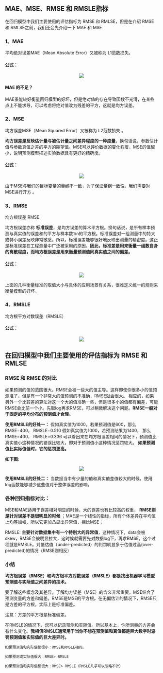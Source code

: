 ##  MAE、MSE、RMSE 和 RMSLE指标

在回归模型中我们主要使用的评估指标为 RMSE 和 RMLSE，但是在介绍 RMSE 和 RMLSE之前，我们还会先介绍一下 MAE 和 MSE

### 1、MAE

平均绝对误差MAE（Mean Absolute Error）又被称为 L1范数损失。

#### 公式：

<div align=center><img  src="https://raw.githubusercontent.com/OneStepAndTwoSteps/Data_Analysis/master/Sklearn%E6%9C%BA%E5%99%A8%E5%AD%A6%E4%B9%A0%E5%BA%93/static/metrics/%E6%A8%A1%E5%9E%8B%E8%AF%84%E4%BC%B0/%E5%9B%9E%E5%BD%92%E6%A8%A1%E5%9E%8B%E8%AF%84%E4%BC%B0/mae.png"/></div>


#### MAE 的不足？

MAE虽能较好衡量回归模型的好坏，但是绝对值的存在导致函数不光滑，在某些点上不能求导，可以考虑将绝对值改为残差的平方，这就是均方误差。

### 2、MSE

均方误差MSE（Mean Squared Error）又被称为 L2范数损失 。

__均方误差是反映估计量与被估计量之间差异程度的一种度量__，换句话说，参数估计值与参数真值之差的平方的期望值。MSE可以评价数据的变化程度，MSE的值越小，说明预测模型描述实验数据具有更好的精确度。

#### 公式：

<div align=center><img  src="https://raw.githubusercontent.com/OneStepAndTwoSteps/Data_Analysis/master/Sklearn%E6%9C%BA%E5%99%A8%E5%AD%A6%E4%B9%A0%E5%BA%93/static/metrics/%E6%A8%A1%E5%9E%8B%E8%AF%84%E4%BC%B0/%E5%9B%9E%E5%BD%92%E6%A8%A1%E5%9E%8B%E8%AF%84%E4%BC%B0/mse.png"/></div>

由于MSE与我们的目标变量的量纲不一致，为了保证量纲一致性，我们需要对MSE进行开方 。

### 3、RMSE

均方根误差 RMSE


 均方根误差亦称 __标准误差__，是均方误差的算术平方根。换句话说，是所有样本预测与真实值的误差和的平方与样本数1/n的平方根。标准误差对一组测量中的特大或特小误差反映非常敏感，所以，标准误差能够很好地反映出测量的精密度。这正是标准误差在工程测量中广泛被采用的原因。__因此，标准差是用来衡量一组数自身的离散程度，而均方根误差是用来衡量预测值同真实值之间的偏差。__


#### 公式：

<div align=center><img  src="https://raw.githubusercontent.com/OneStepAndTwoSteps/Data_Analysis/master/Sklearn%E6%9C%BA%E5%99%A8%E5%AD%A6%E4%B9%A0%E5%BA%93/static/metrics/%E6%A8%A1%E5%9E%8B%E8%AF%84%E4%BC%B0/%E5%9B%9E%E5%BD%92%E6%A8%A1%E5%9E%8B%E8%AF%84%E4%BC%B0/rmse.png"/></div>


上面的几种衡量标准的取值大小与具体的应用场景有关系，很难定义统一的规则来衡量模型的好坏。


### 4、RMSLE

均方根平方对数误差（RMSLE）

#### 公式：

<div align=center><img  src="https://raw.githubusercontent.com/OneStepAndTwoSteps/Data_Analysis/master/Sklearn%E6%9C%BA%E5%99%A8%E5%AD%A6%E4%B9%A0%E5%BA%93/static/metrics/%E6%A8%A1%E5%9E%8B%E8%AF%84%E4%BC%B0/%E5%9B%9E%E5%BD%92%E6%A8%A1%E5%9E%8B%E8%AF%84%E4%BC%B0/rmsle.png"/></div>

## 在回归模型中我们主要使用的评估指标为 RMSE 和 RMLSE

### RMSE 和 RMSE 的对比

如果预测的值的范围很大，RMSE会被一些大的值主导。这样即使你很多小的值预测准了，但是有一个非常大的值预测的不准确，RMSE就会很大。 相应的，如果另外一个比较差的算法对这一个大的值准确一些，但是很多小的值都有偏差，可能RMSE会比前一个小。先取log再求RMSE，可以稍微解决这个问题。__RMSE一般对于固定的平均分布的预测值才合理。__


__使用RMSLE的好处一：__  假如真实值为1000，若果预测值是600，那么RMSE=400， RMSLE=0.510  假如真实值为1000，若预测结果为1400， 那么RMSE=400， RMSLE=0.336  可以看出来在均方根误差相同的情况下，预测值比真实值小这种情况的错误比较大，即对于预测值小这种情况惩罚较大。 __如果预测值比实际值低时，它的惩罚更高。__


__如下图:__

<div align=center><img  src="https://raw.githubusercontent.com/OneStepAndTwoSteps/Data_Analysis/master/Sklearn%E6%9C%BA%E5%99%A8%E5%AD%A6%E4%B9%A0%E5%BA%93/static/metrics/%E6%A8%A1%E5%9E%8B%E8%AF%84%E4%BC%B0/%E5%9B%9E%E5%BD%92%E6%A8%A1%E5%9E%8B%E8%AF%84%E4%BC%B0/rmsle2.png"/></div>

__使用RMSLE的好处二：__ 当数据当中有少量的值和真实值差值较大的时候，使用log函数能够减少这些值对于整体误差的影响。


### 各种回归指标对比：

MSE和MAE适用于误差相对明显的时候，大的误差也有比较高的权重， __RMSE则是针对误差不是很明显的时候__ ；MAE是一个线性的指标，所有个体差异在平均值上均等加权，所以它更加凸显出异常值，相比MSE；

RMSLE: __主要针对数据集中有一个特别大的异常值__，这种情况下，data会被skew，RMSE会被明显拉大，这时候就需要先对数据log下，再求RMSE，这个过程就是RMSLE。对低估值（under-predicted）的判罚明显多于估值过高(over-predicted)的情况（RMSE则相反）


### 小结

__均方根误差（RMSE）和均方根平方对数误差（RMSLE）都是找出机器学习模型预测值与实际值之间差异的技术。__

要了解这些概念及其差异，了解均方误差（MSE）的含义非常重要。MSE结合了预测变量的方差和偏差。RMSE是MSE的平方根。在无偏估计的情况下，RMSE只是方差的平方根，实际上是标准偏差。

注意：方差的平方根是标准偏差。

在RMSLE的情况下，您可以记录预测和实际值。所以基本上，你所测量的方差会有什么变化。__我相信RMSLE通常用于当你不想在预测值和真值都是巨大数字时惩罚预测值和实际值的巨大差异时。__

    如果预测值和实际值都很小：RMSE和RMSLE相同。

    如果预测或实际值很大：RMSE> RMSLE

    如果预测值和实际值都很大：RMSE> RMSLE（RMSLE几乎可以忽略不计）
